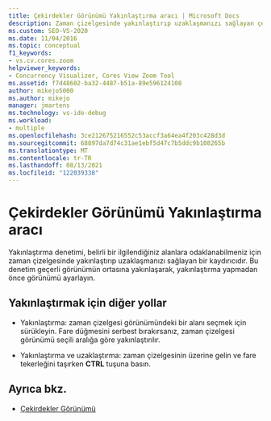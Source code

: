 ```yaml
---
title: Çekirdekler Görünümü Yakınlaştırma aracı | Microsoft Docs
description: Zaman çizelgesinde yakınlaştırıp uzaklaşmanızı sağlayan çekirdek görünümü yakınlaştırma denetimi hakkında bilgi edinin ve ayrıca yakınlaştırmanın diğer yolları hakkında bilgi edinebilirsiniz.
ms.custom: SEO-VS-2020
ms.date: 11/04/2016
ms.topic: conceptual
f1_keywords:
- vs.cv.cores.zoom
helpviewer_keywords:
- Concurrency Visualizer, Cores View Zoom Tool
ms.assetid: f7d48602-ba32-4487-b51a-89e596124108
author: mikejo5000
ms.author: mikejo
manager: jmartens
ms.technology: vs-ide-debug
ms.workload:
- multiple
ms.openlocfilehash: 3ce212675216552c53accf3a64ea4f203c428d3d
ms.sourcegitcommit: 68897da7d74c31ae1ebf5d47c7b5ddc9b108265b
ms.translationtype: MT
ms.contentlocale: tr-TR
ms.lasthandoff: 08/13/2021
ms.locfileid: "122039338"
---
```

# <a name="cores-view-zoom-tool"></a>Çekirdekler Görünümü Yakınlaştırma aracı
Yakınlaştırma denetimi, belirli bir ilgilendiğiniz alanlara odaklanabilmeniz için zaman çizelgesinde yakınlaştırıp uzaklaşmanızı sağlayan bir kaydırıcıdır. Bu denetim geçerli görünümün ortasına yakınlaşarak, yakınlaştırma yapmadan önce görünümü ayarlayın.

## <a name="other-ways-to-zoom"></a>Yakınlaştırmak için diğer yollar

- Yakınlaştırma: zaman çizelgesi görünümündeki bir alanı seçmek için sürükleyin. Fare düğmesini serbest bırakırsanız, zaman çizelgesi görünümü seçili aralığa göre yakınlaştırılır.

- Yakınlaştırma ve uzaklaştırma: zaman çizelgesinin üzerine gelin ve fare tekerleğini taşırken **CTRL** tuşuna basın.

## <a name="see-also"></a>Ayrıca bkz.
- [Çekirdekler Görünümü](../profiling/cores-view.md)